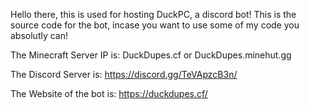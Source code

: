 Hello there, this is used for hosting DuckPC, a discord bot!
This is the source code for the bot, incase you want to use some of my code you absolutly can!

The Minecraft Server IP is:
DuckDupes.cf or DuckDupes.minehut.gg

The Discord Server is:
https://discord.gg/TeVApzcB3n/

The Website of the bot is:
https://duckdupes.cf/

